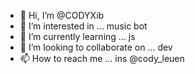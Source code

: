 - 👋 Hi, I’m @CODYXib
- 👀 I’m interested in ... music bot
- 🌱 I’m currently learning ... js
- 💞️ I’m looking to collaborate on ... dev
- 📫 How to reach me ... ins @cody_leuen

<!---
CODYXib/CODYXib is a ✨ special ✨ repository because its `README.md` (this file) appears on your GitHub profile.
You can click the Preview link to take a look at your changes.
--->
